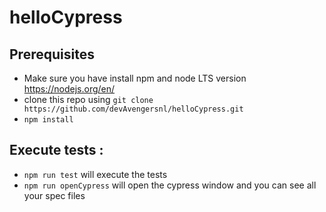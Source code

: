 # helloCypress

## Prerequisites
 - Make sure you have install npm and node LTS version https://nodejs.org/en/
 - clone this repo using `git clone https://github.com/devAvengersnl/helloCypress.git`
 - `npm install`

## Execute tests : 
 - `npm run test` will execute the tests
 - `npm run openCypress` will open the cypress window and you can see all your spec files
